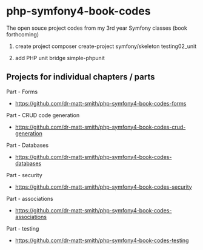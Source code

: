 # php-symfony4-book-codes

The open souce project codes from my 3rd year Symfony classes (book forthcoming)

1. create project
composer create-project symfony/skeleton testing02_unit

2. add PHP unit bridge
 simple-phpunit


## Projects for individual chapters / parts

Part - Forms

- https://github.com/dr-matt-smith/php-symfony4-book-codes-forms

Part - CRUD code generation

- https://github.com/dr-matt-smith/php-symfony4-book-codes-crud-generation

Part - Databases 
- https://github.com/dr-matt-smith/php-symfony4-book-codes-databases

Part - security
- https://github.com/dr-matt-smith/php-symfony4-book-codes-security

Part - associations
- https://github.com/dr-matt-smith/php-symfony4-book-codes-associations

Part - testing
- https://github.com/dr-matt-smith/php-symfony4-book-codes-testing

